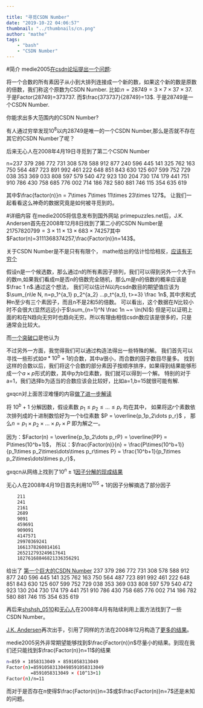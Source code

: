```yaml
---

title: "寻觅CSDN Number"
date: "2019-10-22 04:06:57"
thumbnail: "../thumbnails/cn.png"
author: "mathe"
tags: 
    - "bash"
    - "CSDN Number" 
---
```


#简介
medie2005[在csdn论坛提出一个问题]:

将一个合数的所有素因子从小到大排列连接成一个新的数，如果这个新的数是原数的倍数，我们称这个原数为CSDN Number.
比如:$n=28749=3\times 7\times 37\times 37$. 
于是Factor(28749)=373737. 
而$\frac{373737}{28749}=13$. 
于是28749是一个CSDN Number.
 

你能求出多大范围内的CSDN Number?

有人通过穷举发现$10^8$以内28749是唯一的一个CSDN Number,那么是否就不存在其它的CSDN Number了呢？

后来无心人在2008年4月19日寻觅到了第二个CSDN Number

n=237 379 286 772 731 308 578 588 912 877 240 596 445 141 325 762 163 750 564 487 723 891 992 461 222 648 851 843 630 125 607 599 752 729 038 353 369 033 808 597 579 540 472 923 130 204 730 174 179 441 751 910 786 430 758 685 776 002 714 186 782 580 881 746 115 354 635 619

其中$\frac{factor(n)}n = 7\times 7\times 11\times 23\times 127$。 
让我们一起看看这么神奇的数据究竟是如何被寻觅到的。

#详细内容
在medie2005将信息发布到国外网站 primepuzzles.net后，J.K. Andersen首先在2008年12月8日找到了第二小的CSDN Number是
$21757820799 = 3\times 11\times 13\times 683\times 74257$其中$Factor(n)=3111368374257,\frac{Factor(n)}n=143$。

关于CSDN Number是不是只有有限个， mathe给出的估计恰恰相反，[应该有无穷个]

假设n是一个候选数，那么通过n的所有素因子排列，我们可以得到另外一个大于n的数m,如果我们看成m是否n的倍数完全随机，那么m是n的倍数的概率应该是$\frac 1 n$.通过这个想法，
我们可以估计$N$以内csdn数目的期望值应该为
$\sum_{n\le N, n=p_1^{a_1} p_2^{a_2} ...p_t^{a_t}, t>=3} \frac 1n$, 其中求和式种n至少有三个素因子，而且n不是2和5的倍数。
可以看出，这个数据在$N$比较小时不会很大(显然远远小于$\sum_{n=1}^N \frac 1n ~= \ln(N)$)
但是可以证明上面的和在N趋向无穷时也趋向无穷。所以有理由相信csdn数应该是很多的，只是通常会比较大。

而[一个突破口]是他认为

不过另外一方面，我觉得我们可以通过构造法得出一些特殊的解。
我们首先可以寻找一些形式如$a*10^b+1$的合数，其中a很小，而合数的因子数目尽量多。
找到这样的合数以后，我们将这个合数的部分素因子按顺序排序，如果得到结果能够形成一个$a\times p$形式的数，其中p为b位素数，我们就可以得到一个解。
特别的对于a=1，我们选择b为适当的合数应该会比较好，比如a=1,b=15就很可能有解.

gxqcn对上面苦涩难懂的内容[做了进一步解读]

将 $10^b + 1$ 分解因数，假设素数 $p_1 \le p_2 \le \dots \le p_r$ 均在其中，
如果将这$r$个素数依次排列成的十进制数恰好为一个b位素数 $P = \overline{p_1p_2\dots p_r}$ ，
那么$n = p_1\times p_2\times\dots\times p_r\times P$ 即为解之一。

因为：$Factor(n) = \overline{p_1p_2\dots p_rP} = \overline{PP} = P\times(10^b+1)$，
所以：$\frac{Factor(n)}{n} = \frac{P\times(10^b+1)}{p_1\times p_2\times\dots\times p_r\times P} = \frac{10^b+1}{p_1\times p_2\times\dots\times p_r}$，

gxqcn从网络上找到了$10^n\pm 1$[因子分解的现成结果]

无心人在2008年4月19日首先利用$10^{105}+1$的因子分解摘选了部分因子
```bash
	211
	241
	2161
	2689
	9091
	459691
	909091
	4147571
	29970369241
	1661378260814161
	265212793249617641
	18276168846821336356291
```
给出了
[第一个巨大的CSDN Number] 
237 379 286 772 731 308 578 588 912 877 240 596 445 141 325 762 163 750 564 487 723 891 992 461 222 648 851 843 630 125 607 599 752 729 038 353 369 033 808 597 579 540 472 923 130 204 730 174 179 441 751 910 786 430 758 685 776 002 714 186 782 580 881 746 115 354 635 619


再后来[shshsh_0510]和[无心人]在2008年4月有陆续利用上面方法找到了一些CSDN Number。

[J.K. Andersen]再次出手，引用了同样的方法在2008年12月构造了[更多的结果]。

medie2005另外非常期望能够找到$\frac{Factor(n)}n$尽量小的结果。到现在我们还只能找到$\frac{Factor(n)}n=11$的结果

```bash
n=859 × 1058313049 × 8591058313049 
Factor(n)=85910583130498591058313049 
         =8591058313049 × (10^13+1)
Factor(n)/n=11 
```
而对于是否存在n使得$\frac{Factor(n)}n=3$或$\frac{Factor(n)}n=7$还是未知的问题。

[在csdn论坛提出一个问题]: https://bbs.csdn.net/topics/220021599
[应该有无穷个]: https://bbs.emath.ac.cn/forum.php?mod=redirect&goto=findpost&ptid=361&pid=3400&fromuid=20
[一个突破口]: https://bbs.emath.ac.cn/forum.php?mod=redirect&goto=findpost&ptid=361&pid=3393&fromuid=20
[做了进一步解读]: https://bbs.emath.ac.cn/forum.php?mod=redirect&goto=findpost&ptid=361&pid=3416&fromuid=20
[因子分解的现成结果]: http://swox.com/~tege/repunit.html
[第一个巨大的CSDN Number]: https://bbs.emath.ac.cn/forum.php?mod=redirect&goto=findpost&ptid=361&pid=3423&fromuid=20
[shshsh_0510]: https://bbs.emath.ac.cn/forum.php?mod=redirect&goto=findpost&ptid=361&pid=3455&fromuid=20
[无心人]: https://bbs.emath.ac.cn/forum.php?mod=redirect&goto=findpost&ptid=361&pid=3470&fromuid=20
[J.K. Andersen]: https://www.primepuzzles.net/puzzles/puzz_472.htm
[更多的结果]: ../attached/anderson.txt
